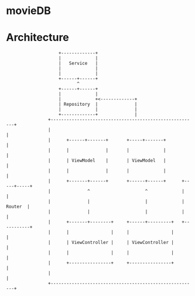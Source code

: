 # movieDB

# Architecture

                        +-------------+
                        |             |
                        |   Service   |
                        |             |
                        |             |
                        +------+------+
                               ^
                        +------+------+
                        |             |
                        |             +<-------------+
                        | Repository  |              |
                        |             |              |
                        +-------------+              |
                    +--------------------------------------------------------+
                    |                                                        |
                    |      +------+-------+       +-----+-------+            |
                    |      |              |       |             |            |
                    |      | ViewModel    |       | ViewModel   |            |
                    |      |              |       |             |            |
                    |      +-------+------+       +------+------+      +-----+-----+
                    |              ^                     ^             |           |
                    |              |                     |             |   Router  |
                    |              |                     |             |           |
                    |      +-------+--------+     +------+---------+   +-----------+
                    |      |                |     |                |         |
                    |      | ViewController |     | ViewController |         |
                    |      |                |     |                |         |
                    |      +----------------+     +----------------+         |
                    |                                                        |
                    +--------------------------------------------------------+
